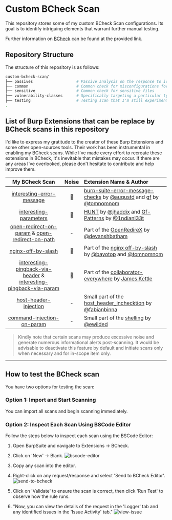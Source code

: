 # Custom BCheck Scan

This repository stores some of my custom BCheck Scan configurations.
Its goal is to identify intriguing elements that warrant further manual testing.

Further information on [BCheck](https://github.com/PortSwigger/BChecks) can be found at the provided link.

## Repository Structure

The structure of this repository is as follows:

```bash
custom-bcheck-scan/
├── passives                   # Passive analysis on the response to identify elements worthy of further investigation. 🧬 Be careful as certain rules may trigger excessive alerts 🧬
├── common                     # Common check for misconfigurations for specific technology/framework/language
├── sensitive                  # Common check for sensitive files
├── vulnerability-classes      # Specifically targeting a particular type of vulnerability such as sqli, xss, etc.
├── testing                    # Testing scan that I'm still experimenting with
.
```

## List of Burp Extensions that can be replace by BCheck scans in this repository

I'd like to express my gratitude to the creator of these Burp Extensions and some other open-sources tools. Their work has been instrumental in enabling my BCheck scans. While I've made every effort to recreate these extensions in BCheck, it's inevitable that mistakes may occur. If there are any areas I've overlooked, please don't hesitate to contribute and help improve them.

|      **My BCheck Scan**       |  **Noise**  |  **Extension Name & Author** |
|:-----------------------------:|:-----------:|:-----------------------------|
|[interesting-error-message](passives/interesting-error-message.bcheck) | 🚨 | [burp-suite-error-message-checks](https://github.com/augustd/burp-suite-error-message-checks) by [@augustd](https://github.com/augustd) and [gf](https://github.com/tomnomnom/gf) by [@tomnomnom](https://github.com/tomnomnom) |
|[interesting-parameters](passives/interesting-parameters.bcheck) | 🚨 | [HUNT](https://github.com/bugcrowd/HUNT) by [@jhaddix](https://github.com/jhaddix) and [Gf-Patterns](https://github.com/1ndianl33t/Gf-Patterns) by [@1ndianl33t](https://github.com/1ndianl33t) |
|[open-redirect-on-param](vulnerability-classes/open-redirect-on-param.bcheck) & [open-redirect-on-path](vulnerability-classes/open-redirect-on-path.bcheck) | - | Part of the [OpenRedireX](https://github.com/devanshbatham/OpenRedireX) by [@devanshbatham](https://github.com/devanshbatham) |
|[nginx-off-by-slash](vulnerability-classes/nginx-off-by-slash.bcheck) | 🚨 | Part of the [nginx off-by-slash](https://github.com/bayotop/off-by-slash) by [@bayotop](https://github.com/bayotop) and [@tomnomnom](https://github.com/tomnomnom) |
|[interesting-pingback-via-header](vulnerability-classes/interesting-pingback-via-header.bcheck) & [interesting-pingback-via-param](vulnerability-classes/interesting-pingback-via-param.bcheck)| 🚨 | Part of the [collaborator-everywhere](https://github.com/PortSwigger/collaborator-everywhere) by [James Kettle](https://twitter.com/albinowax) |
|[host-header-injection](vulnerability-classes/host-header-injection.bcheck)| - | Small part of the [host_header_inchecktion](https://github.com/fabianbinna/host_header_inchecktion) by [@fabianbinna](https://github.com/fabianbinna) |
|[command-injection-on-param](vulnerability-classes/command-injection-on-param.bcheck)| - | Small part of the [shelling](https://github.com/ewilded/shelling) by [@ewilded](https://github.com/ewilded) |


> Kindly note that certain scans may produce excessive noise and generate numerous informational alerts post-scanning. It would be advisable to deactivate this feature by default and initiate scans only when necessary and for in-scope item only.


***

## How to test the BCheck scan

You have two options for testing the scan:

### Option 1: Import and Start Scanning
You can import all scans and begin scanning immediately.

### Option 2: Inspect Each Scan Using BSCode Editor
Follow the steps below to inspect each scan using the BSCode Editor:

1. Open BurpSuite and navigate to Extensions -> BCheck.
2. Click on 'New' -> Blank.
   ![bscode-editor](https://github.com/j3ssie/custom-bcheck-scan/assets/23289085/022236ad-25c6-4b0b-a425-5a9ba2cda024)
3. Copy any scan into the editor.
4. Right-click on any request/response and select 'Send to BCheck Editor'.
   ![send-to-bcheck](https://github.com/j3ssie/custom-bcheck-scan/assets/23289085/7626e877-7606-468b-8159-314721d58fa9)

5. Click on 'Validate' to ensure the scan is correct, then click 'Run Test' to observe how the rule runs.

6. "Now, you can view the details of the request in the 'Logger' tab and any identified issues in the 'Issue Activity' tab."
   ![view-issue](https://github.com/j3ssie/custom-bcheck-scan/assets/23289085/b78be913-863f-41cb-9aff-bcda8db9187e)
